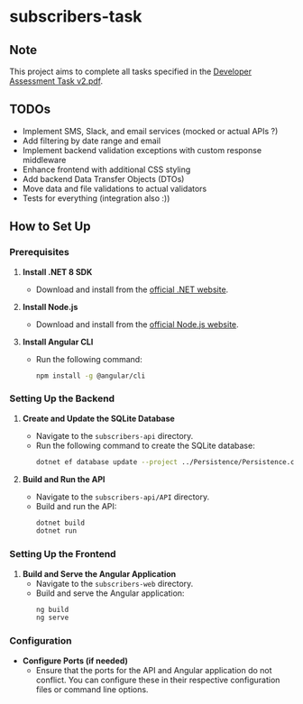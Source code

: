 # subscribers-task

## Note
This project aims to complete all tasks specified in the [Developer Assessment Task v2.pdf](https://github.com/oskval/subscribers-task/blob/master/Developer%20assessment%20task%20v2.pdf).

## TODOs
- Implement SMS, Slack, and email services (mocked or actual APIs ?)
- Add filtering by date range and email
- Implement backend validation exceptions with custom response middleware
- Enhance frontend with additional CSS styling
- Add backend Data Transfer Objects (DTOs)
- Move data and file validations to actual validators
- Tests for everything (integration also :))

## How to Set Up

### Prerequisites
1. **Install .NET 8 SDK**
   - Download and install from the [official .NET website](https://dotnet.microsoft.com/download).

2. **Install Node.js**
   - Download and install from the [official Node.js website](https://nodejs.org/).

3. **Install Angular CLI**
   - Run the following command:
     ```bash
     npm install -g @angular/cli
     ```

### Setting Up the Backend
1. **Create and Update the SQLite Database**
   - Navigate to the `subscribers-api` directory.
   - Run the following command to create the SQLite database:
     ```bash
     dotnet ef database update --project ../Persistence/Persistence.csproj --startup-project ./API.csproj
     ```

2. **Build and Run the API**
   - Navigate to the `subscribers-api/API` directory.
   - Build and run the API:
     ```bash
     dotnet build
     dotnet run
     ```

### Setting Up the Frontend
1. **Build and Serve the Angular Application**
   - Navigate to the `subscribers-web` directory.
   - Build and serve the Angular application:
     ```bash
     ng build
     ng serve
     ```

### Configuration
- **Configure Ports (if needed)**
  - Ensure that the ports for the API and Angular application do not conflict. You can configure these in their respective configuration files or command line options.
